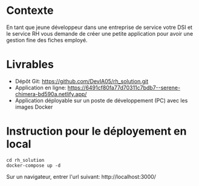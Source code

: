 # Contexte 

En tant que jeune développeur dans une entreprise de service votre DSI et le service RH vous demande de créer une petite application pour avoir une gestion fine des fiches employé.

# Livrables

- Dépôt Git: https://github.com/DevIA05/rh_solution.git
- Application en ligne: https://6491cf80fa77d70311c7bdb7--serene-chimera-bd590a.netlify.app/
- Application déployable sur un poste de développement (PC) avec les images Docker

# Instruction pour le déployement en local

```{bash}
cd rh_solution
docker-compose up -d
```

Sur un navigateur, entrer l'url suivant: http://localhost:3000/
